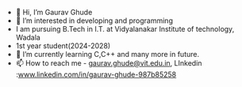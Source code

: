 - 👋 Hi, I’m Gaurav Ghude
- 👀 I’m interested in developing and programming
- I am pursuing B.Tech in I.T. at Vidyalanakar Institute of technology, Wadala
- 1st year student(2024-2028)
- 🌱 I’m currently learning C,C++ and many more in future.
- 📫 How to reach me - gaurav.ghude@vit.edu.in, LInkedin :www.linkedin.com/in/gaurav-ghude-987b85258
